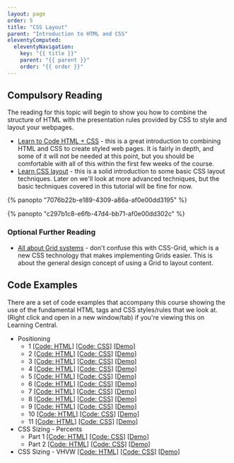```yaml
---
layout: page
order: 5
title: "CSS Layout"
parent: "Introduction to HTML and CSS"
eleventyComputed:
  eleventyNavigation:
    key: "{{ title }}"
    parent: "{{ parent }}"
    order: "{{ order }}"
---
```


## Compulsory Reading

The reading for this topic will begin to show you how to combine the structure of HTML with the presentation rules provided by CSS to style and layout your webpages.

-   [Learn to Code HTML + CSS](https://learn.shayhowe.com/html-css/) - this is a great introduction to combining HTML and CSS to create styled web pages. It is fairly in depth, and some of it will not be needed at this point, but you should be comfortable with all of this within the first few weeks of the course.
-   [Learn CSS layout](http://learnlayout.com/) - this is a solid introduction to some basic CSS layout techniques. Later on we'll look at more advanced techniques, but the basic techniques covered in this tutorial will be fine for now.

{% panopto "7076b22b-e189-4309-a86a-af0e00dd3195" %}

{% panopto "c297b1c8-e6fb-47d4-bb71-af0e00dd302c" %}

### Optional Further Reading

-   [All about Grid systems](https://webdesign.tutsplus.com/articles/all-about-grid-systems--webdesign-14471) - don't confuse this with CSS-Grid, which is a new CSS technology that makes implementing Grids easier. This is about the general design concept of using a Grid to layout content.

## Code Examples

There are a set of code examples that accompany this course showing the use of the fundamental HTML tags and CSS styles/rules that we look at. (Right click and open in a new window/tab) if you're viewing this on Learning Central.

-   Positioning
    -   1 [[Code: HTML]](https://github.com/martinjc/introduction-to-html-and-css/blob/master/src/examples/position/1/index.html) [[Code: CSS]](https://github.com/martinjc/introduction-to-html-and-css/blob/master/src/examples/position/1/css/style.css) [[Demo]](https://martinjc.github.io/introduction-to-html-and-css/examples/position/1/)
    -   2 [[Code: HTML]](https://github.com/martinjc/introduction-to-html-and-css/blob/master/src/examples/position/2/index.html) [[Code: CSS]](https://github.com/martinjc/introduction-to-html-and-css/blob/master/src/examples/position/2/css/style.css) [[Demo]](https://martinjc.github.io/introduction-to-html-and-css/examples/position/2/)
    -   3 [[Code: HTML]](https://github.com/martinjc/introduction-to-html-and-css/blob/master/src/examples/position/3/index.html) [[Code: CSS]](https://github.com/martinjc/introduction-to-html-and-css/blob/master/src/examples/position/3/css/style.css) [[Demo]](https://martinjc.github.io/introduction-to-html-and-css/examples/position/3/)
    -   4 [[Code: HTML]](https://github.com/martinjc/introduction-to-html-and-css/blob/master/src/examples/position/4/index.html) [[Code: CSS]](https://github.com/martinjc/introduction-to-html-and-css/blob/master/src/examples/position/4/css/style.css) [[Demo]](https://martinjc.github.io/introduction-to-html-and-css/examples/position/4/)
    -   5 [[Code: HTML]](https://github.com/martinjc/introduction-to-html-and-css/blob/master/src/examples/position/5/index.html) [[Code: CSS]](https://github.com/martinjc/introduction-to-html-and-css/blob/master/src/examples/position/5/css/style.css) [[Demo]](https://martinjc.github.io/introduction-to-html-and-css/examples/position/5/)
    -   6 [[Code: HTML]](https://github.com/martinjc/introduction-to-html-and-css/blob/master/src/examples/position/6/index.html) [[Code: CSS]](https://github.com/martinjc/introduction-to-html-and-css/blob/master/src/examples/position/6/css/style.css) [[Demo]](https://martinjc.github.io/introduction-to-html-and-css/examples/position/6/)
    -   7 [[Code: HTML]](https://github.com/martinjc/introduction-to-html-and-css/blob/master/src/examples/position/7/index.html) [[Code: CSS]](https://github.com/martinjc/introduction-to-html-and-css/blob/master/src/examples/position/7/css/style.css) [[Demo]](https://martinjc.github.io/introduction-to-html-and-css/examples/position/7/)
    -   8 [[Code: HTML]](https://github.com/martinjc/introduction-to-html-and-css/blob/master/src/examples/position/8/index.html) [[Code: CSS]](https://github.com/martinjc/introduction-to-html-and-css/blob/master/src/examples/position/8/css/style.css) [[Demo]](https://martinjc.github.io/introduction-to-html-and-css/examples/position/8/)
    -   9 [[Code: HTML]](https://github.com/martinjc/introduction-to-html-and-css/blob/master/src/examples/position/9/index.html) [[Code: CSS]](https://github.com/martinjc/introduction-to-html-and-css/blob/master/src/examples/position/9/css/style.css) [[Demo]](https://martinjc.github.io/introduction-to-html-and-css/examples/position/9/)
    -   10 [[Code: HTML]](https://github.com/martinjc/introduction-to-html-and-css/blob/master/src/examples/position/10/index.html) [[Code: CSS]](https://github.com/martinjc/introduction-to-html-and-css/blob/master/src/examples/position/10/css/style.css) [[Demo]](https://martinjc.github.io/introduction-to-html-and-css/examples/position/10/)
    -   11 [[Code: HTML]](https://github.com/martinjc/introduction-to-html-and-css/blob/master/src/examples/position/11/index.html) [[Code: CSS]](https://github.com/martinjc/introduction-to-html-and-css/blob/master/src/examples/position/11/css/style.css) [[Demo]](https://martinjc.github.io/introduction-to-html-and-css/examples/position/11/)
-   CSS Sizing - Percents
    -   Part 1 [[Code: HTML]](https://github.com/martinjc/introduction-to-html-and-css/blob/master/src/examples/css-sizing/percents/1/index.html) [[Code: CSS]](https://github.com/martinjc/introduction-to-html-and-css/blob/master/src/examples/css-sizing/percents/1/css/style.css) [[Demo]](https://martinjc.github.io/introduction-to-html-and-css/examples/css-sizing/percents/1/)
    -   Part 2 [[Code: HTML]](https://github.com/martinjc/introduction-to-html-and-css/blob/master/src/examples/css-sizing/percents/2/index.html) [[Code: CSS]](https://github.com/martinjc/introduction-to-html-and-css/blob/master/src/examples/css-sizing/percents/2/css/style.css) [[Demo]](https://martinjc.github.io/introduction-to-html-and-css/examples/css-sizing/percents/2/)
-   CSS Sizing - VHVW [[Code: HTML]](https://github.com/martinjc/introduction-to-html-and-css/blob/master/src/examples/css-sizing/vhvw/index.html) [[Code: CSS]](https://github.com/martinjc/introduction-to-html-and-css/blob/master/src/examples/css-sizing/vhvw/css/style.css) [[Demo]](https://martinjc.github.io/introduction-to-html-and-css/examples/css-sizing/vhvw/)
